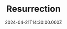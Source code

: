 ---
video:
  type: vimeo
  id: 937526731
speaker:
  permalink: bart-wilkins
  name: Bart Wilkins
title: 3. Resurrection
image: https://i.imgur.com/Qxgk9qN.png
date: 2024-04-21T14:30:00.000Z
series: "life-after-life"
---
